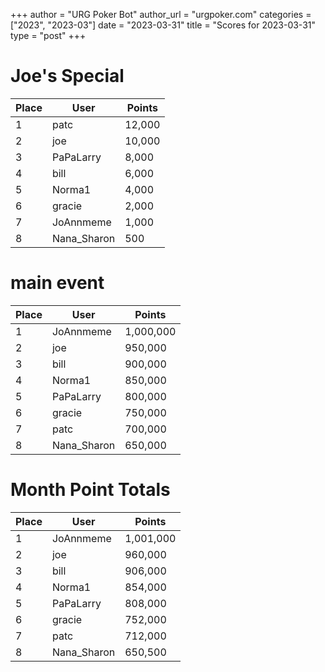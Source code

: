 +++
author = "URG Poker Bot"
author_url = "urgpoker.com"
categories = ["2023", "2023-03"]
date = "2023-03-31"
title = "Scores for 2023-03-31"
type = "post"
+++
# Joe's Special

| Place | User | Points |
|-------|------|--------|
| 1 | patc | 12,000 |
| 2 | joe | 10,000 |
| 3 | PaPaLarry | 8,000 |
| 4 | bill | 6,000 |
| 5 | Norma1 | 4,000 |
| 6 | gracie | 2,000 |
| 7 | JoAnnmeme | 1,000 |
| 8 | Nana_Sharon | 500 |

# main event

| Place | User | Points |
|-------|------|--------|
| 1 | JoAnnmeme | 1,000,000 |
| 2 | joe | 950,000 |
| 3 | bill | 900,000 |
| 4 | Norma1 | 850,000 |
| 5 | PaPaLarry | 800,000 |
| 6 | gracie | 750,000 |
| 7 | patc | 700,000 |
| 8 | Nana_Sharon | 650,000 |

# Month Point Totals

| Place | User | Points |
|-------|------|--------|
| 1 | JoAnnmeme | 1,001,000 |
| 2 | joe | 960,000 |
| 3 | bill | 906,000 |
| 4 | Norma1 | 854,000 |
| 5 | PaPaLarry | 808,000 |
| 6 | gracie | 752,000 |
| 7 | patc | 712,000 |
| 8 | Nana_Sharon | 650,500 |
